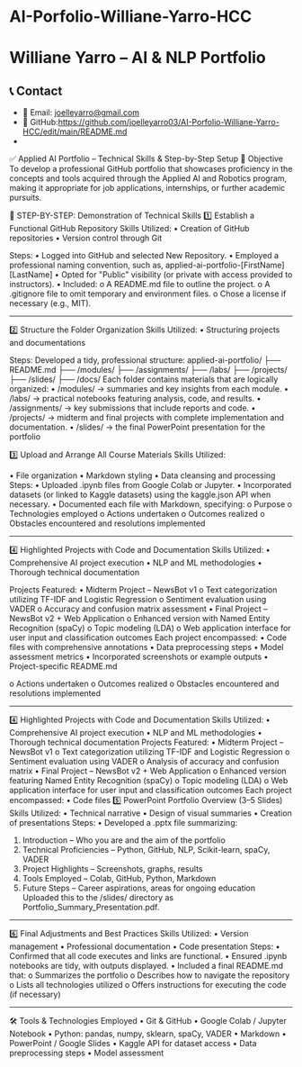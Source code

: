 # AI-Porfolio-Williane-Yarro-HCC

# Williane Yarro – AI & NLP Portfolio

## 📞 Contact

- 📧 Email: joelleyarro@gmail.com  
- 💼 GitHub:https://github.com/joelleyarro03/AI-Porfolio-Williane-Yarro-HCC/edit/main/README.md
- 

✅ Applied AI Portfolio – Technical Skills & Step-by-Step Setup
🎯 Objective
To develop a professional GitHub portfolio that showcases proficiency in the concepts and tools acquired through the Applied AI and Robotics program,
making it appropriate for job applications, internships, or further academic pursuits.

🔧 STEP-BY-STEP: Demonstration of Technical Skills
1️⃣ Establish a Functional GitHub Repository
Skills Utilized:
• Creation of GitHub repositories
• Version control through Git

Steps:
• Logged into GitHub and selected New Repository.
• Employed a professional naming convention, such as,
applied-ai-portfolio-[FirstName][LastName]
• Opted for "Public" visibility (or private with access provided to instructors).
• Included:
o A README.md file to outline the project.
o A .gitignore file to omit temporary and environment files.
o Chose a license if necessary (e.g., MIT).
________________________________________

2️⃣ Structure the Folder Organization
Skills Utilized:
• Structuring projects and documentations

Steps:
Developed a tidy, professional structure:
applied-ai-portfolio/
├── README.md
├── /modules/
├── /assignments/
├── /labs/
├── /projects/
├── /slides/
├── /docs/
Each folder contains materials that are logically organized:
•	/modules/ → summaries and key insights from each module.
•	/labs/ → practical notebooks featuring analysis, code, and results.
•	/assignments/ → key submissions that include reports and code.
•	/projects/ → midterm and final projects with complete implementation and documentation.
•	/slides/ → the final PowerPoint presentation for the portfolio

3️⃣ Upload and Arrange All Course Materials
Skills Utilized:

•	File organization
•	Markdown styling
•	Data cleansing and processing
Steps:
•	Uploaded .ipynb files from Google Colab or Jupyter.
•	Incorporated datasets (or linked to Kaggle datasets) using the kaggle.json API when necessary.
•	Documented each file with Markdown, specifying:
 o	Purpose
 o	Technologies employed
o	Actions undertaken
	o	Outcomes realized
	o	Obstacles encountered and resolutions implemented
________________________________________
4️⃣ Highlighted Projects with Code and Documentation
Skills Utilized:
•	Comprehensive AI project execution
•	NLP and ML methodologies
•	Thorough technical documentation    

Projects Featured:
•	Midterm Project – NewsBot v1
	o	Text categorization utilizing TF-IDF and Logistic Regression
	o	Sentiment evaluation using VADER
	o	Accuracy and confusion matrix assessment
•	Final Project – NewsBot v2 + Web Application
	o	Enhanced version with Named Entity Recognition (spaCy)
	o	Topic modeling (LDA)
	o	Web application interface for user input and classification outcomes
Each project encompassed:
•	Code files with comprehensive annotations
•	Data preprocessing steps
•	Model assessment metrics
•	Incorporated screenshots or example outputs
•	Project-specific README.md

o	Actions undertaken
 o	Outcomes realized
 o	Obstacles encountered and resolutions implemented
________________________________________
4️⃣ Highlighted Projects with Code and Documentation
Skills Utilized:
•	Comprehensive AI project execution
•	NLP and ML methodologies
•	Thorough technical documentation
Projects Featured:
•	Midterm Project – NewsBot v1
 o	Text categorization utilizing TF-IDF and Logistic Regression
 o	Sentiment evaluation using VADER
 o	Analysis of accuracy and confusion matrix
•	Final Project – NewsBot v2 + Web Application
 o	Enhanced version featuring Named Entity Recognition (spaCy)
 o	Topic modeling (LDA)
 o	Web application interface for user input and classification outcomes
Each project encompassed:
•	Code files 5️⃣ PowerPoint Portfolio Overview (3–5 Slides)
Skills Utilized:
•	Technical narrative
•	Design of visual summaries
•	Creation of presentations
Steps:
•	Developed a .pptx file summarizing:
1.	Introduction – Who you are and the aim of the portfolio
2.	Technical Proficiencies – Python, GitHub, NLP, Scikit-learn, spaCy, VADER
3.	Project Highlights – Screenshots, graphs, results
4.	Tools Employed – Colab, GitHub, Python, Markdown
5.	Future Steps – Career aspirations, areas for ongoing education
Uploaded this to the /slides/ directory as Portfolio_Summary_Presentation.pdf.
________________________________________
6️⃣ Final Adjustments and Best Practices
Skills Utilized:
•	Version management
•	Professional documentation
•	Code presentation
Steps:
•	Confirmed that all code executes and links are functional.
•	Ensured .ipynb notebooks are tidy, with outputs displayed.
•	Included a final README.md that:
 o	Summarizes the portfolio
 o	Describes how to navigate the repository
 o	Lists all technologies utilized
 o	Offers instructions for executing the code (if necessary)
________________________________________
🛠️ Tools & Technologies Employed
•	Git & GitHub
•	Google Colab / Jupyter Notebook
•	Python: pandas, numpy, sklearn, spaCy, VADER
•	Markdown
•	PowerPoint / Google Slides
• Kaggle API for dataset access
•	Data preprocessing steps
•	Model assessment
 
